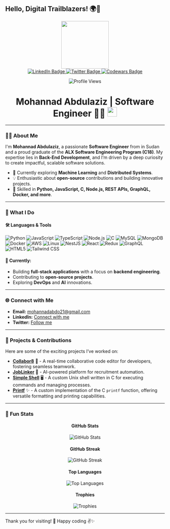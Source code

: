 ## Hello, Digital Trailblazers! 🌍🚀

<div align="center">
  <img src="https://media.giphy.com/media/R03zWv5p1oNSQd91EP/giphy.gif" width="150"/>
</div>

<div align="center">
  <a href="https://www.linkedin.com/in/mohannad-abdul-aziz-babeker/">
    <img src="https://img.shields.io/badge/LinkedIn-blue?style=for-the-badge&logo=linkedin&logoColor=white" alt="LinkedIn Badge"/>
  </a>
  <a href="https://twitter.com/mohanad_abdo21">
    <img src="https://img.shields.io/badge/Twitter-blue?style=for-the-badge&logo=twitter&logoColor=white" alt="Twitter Badge"/>
  </a>
  <a href="https://www.codewars.com/users/Mohabdo21">
    <img src="https://img.shields.io/badge/Codewars-red?style=for-the-badge&logo=codewars&logoColor=white" alt="Codewars Badge"/>
  </a>
</div>

<p align="center">
  <img src="https://komarev.com/ghpvc/?username=Mhabdo21&style=flat-square&color=blue" alt="Profile Views"/>
</p>

<h1 align="center">
  Mohannad Abdulaziz | Software Engineer 🌱✨
  <img src="https://media.giphy.com/media/hvRJCLFzcasrR4ia7z/giphy.gif" width="30px"/>
</h1>

---

### 👨‍💻 About Me

I'm **Mohannad Abdulaziz**, a passionate **Software Engineer** from in Sudan and a proud graduate of the **ALX Software Engineering Program (C18)**. My expertise lies in **Back-End Development**, and I’m driven by a deep curiosity to create impactful, scalable software solutions.

- 🌱 Currently exploring **Machine Learning** and **Distributed Systems**.
- 💡 Enthusiastic about **open-source** contributions and building innovative projects.
- 🚀 Skilled in **Python, JavaScript, C, Node.js, REST APIs, GraphQL, Docker, and more**.

---

### 💼 What I Do

#### 🛠️ Languages & Tools
![Python](https://img.shields.io/badge/Python-3670A0?style=for-the-badge&logo=python&logoColor=white)
![JavaScript](https://img.shields.io/badge/JavaScript-F7DF1E?style=for-the-badge&logo=javascript&logoColor=black)
![TypeScript](https://img.shields.io/badge/TypeScript-007ACC?style=for-the-badge&logo=typescript&logoColor=white)
![Node.js](https://img.shields.io/badge/Node.js-339933?style=for-the-badge&logo=nodedotjs&logoColor=white)
![C](https://img.shields.io/badge/C-00599C?style=for-the-badge&logo=c&logoColor=white)
![MySQL](https://img.shields.io/badge/MySQL-4479A1?style=for-the-badge&logo=mysql&logoColor=white)
![MongoDB](https://img.shields.io/badge/MongoDB-47A248?style=for-the-badge&logo=mongodb&logoColor=white)
![Docker](https://img.shields.io/badge/Docker-2496ED?style=for-the-badge&logo=docker&logoColor=white)
![AWS](https://img.shields.io/badge/Amazon%20AWS-232F3E?style=for-the-badge&logo=amazon-aws&logoColor=white)
![Linux](https://img.shields.io/badge/Linux-FCC624?style=for-the-badge&logo=linux&logoColor=black)
![NestJS](https://img.shields.io/badge/NestJS-E0234E?style=for-the-badge&logo=nestjs&logoColor=white)
![React](https://img.shields.io/badge/React-61DAFB?style=for-the-badge&logo=react&logoColor=black)
![Redux](https://img.shields.io/badge/Redux-764ABC?style=for-the-badge&logo=redux&logoColor=white)
![GraphQL](https://img.shields.io/badge/GraphQL-E10098?style=for-the-badge&logo=graphql&logoColor=white)
![HTML5](https://img.shields.io/badge/HTML5-E34F26?style=for-the-badge&logo=html5&logoColor=white)
![Tailwind CSS](https://img.shields.io/badge/Tailwind%20CSS-06B6D4?style=for-the-badge&logo=tailwind-css&logoColor=white)


#### 🔭 Currently:
- Building **full-stack applications** with a focus on **backend engineering**.
- Contributing to **open-source projects**.
- Exploring **DevOps** and **AI** innovations.

---

### 🌐 Connect with Me
- **Email:** mohannadabdo21@gmail.com
- **LinkedIn:** [Connect with me](https://www.linkedin.com/in/mohannad-abdul-aziz-babeker/)
- **Twitter:** [Follow me](https://twitter.com/mohanad_abdo21)

---

### 🚀 Projects & Contributions

Here are some of the exciting projects I’ve worked on:

- [**Collabor8**](https://github.com/reunicorn1/collabor8) 🎨 - A real-time collaborative code editor for developers, fostering seamless teamwork.
- [**JobLinker**](https://github.com/Abdallah-Abdelrahman/Job-linker) 💼 - AI-powered platform for recruitment automation.
- [**Simple Shell**](https://github.com/Sarokhalid/simple_shell) 🖥️ - A custom Unix shell written in C for executing commands and managing processes.
- [**Printf**](https://github.com/Mohabdo21/printf) ✨ - A custom implementation of the C `printf` function, offering versatile formatting and printing capabilities.

---

### 🔗 Fun Stats

<div align="center">

  <h4>GitHub Stats</h4>
  <img src="https://github-readme-stats.vercel.app/api?username=Mohabdo21&show_icons=true&theme=radical" alt="GitHub Stats" />
  
  <h4>GitHub Streak</h4>
  <img src="https://github-readme-streak-stats.herokuapp.com/?user=Mohabdo21&theme=radical" alt="GitHub Streak" />

  <h4>Top Languages</h4>
  <img src="https://github-readme-stats.vercel.app/api/top-langs/?username=Mohabdo21&layout=compact&theme=radical" alt="Top Languages" />
  
  <h4>Trophies</h4>
  <img src="https://github-profile-trophy.vercel.app/?username=Mohabdo21&theme=radical" alt="Trophies" />

</div>

---

Thank you for visiting! 🙏 Happy coding ✌️✨
